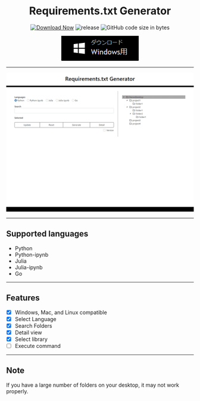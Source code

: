 <h1 align="center">Requirements.txt Generator</h1>

<div align="center">

 [![Download Now](https://img.shields.io/badge/-Download%20Now!-%2322A6F2)](https://github.com/ogty/RequirementsGenerator/releases/download/v1.1.0/RequirementsGenerator.zip)
 ![release](https://img.shields.io/github/v/release/ogty/RequirementsGenerator?style=social)
 ![GitHub code size in bytes](https://img.shields.io/github/languages/code-size/ogty/RequirementsGenerator?style=social)
 
</div>

<div align="center">

[![download for windows](static/images/unnamed.png)](https://docs.google.com/document/d/1-NhverMwnAXz5J6IUXP9EVQkzaVdE9J029yKG3DFM0s/edit?usp=sharing&export=download)

</div>

***

![sample](static/images/sample.gif)

***

## Supported languages

 - Python
 - Python-ipynb
 - Julia
 - Julia-ipynb
 - Go

***

## Features

 - [x] Windows, Mac, and Linux compatible
 - [x] Select Language
 - [x] Search Folders
 - [x] Detail view
 - [x] Select library
 - [ ] Execute command

***

## Note

If you have a large number of folders on your desktop, it may not work properly.
